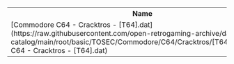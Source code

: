 <table>
<tr><th>Name</th><th>Size</th></tr>
<tr><td>
[Commodore C64 - Cracktros - [T64].dat](https://raw.githubusercontent.com/open-retrogaming-archive/dat-catalog/main/root/basic/TOSEC/Commodore/C64/Cracktros/[T64]/Commodore C64 - Cracktros - [T64].dat)
</td><td>266132</td></tr>
</table>
